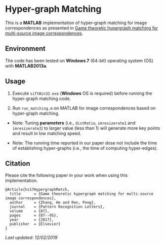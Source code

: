 # Hyper-graph Matching

This is a **MATLAB** implementation of hyper-graph matching for image correspondences as presented in [Game theoretic hypergraph matching for multi-source image correspondences](https://www.researchgate.net/publication/305696390_Game_Theoretic_Hypergraph_Matching_for_Multi-source_Image_Correspondences).

## Environment

The code has been tested on **Windows 7** (64-bit) operating system (OS) with **MATLAB2013a**.

## Usage

1. Execute `siftWin32.exe` (**Windows** OS is required) before running the hyper-graph matching code.

2. Run `run_matching.m` on MATLAB for image correspondences based on hyper-graph matching.

- Note: Tuning **parameters** (i.e., `distRatio`, `imresizerate1` and `imresizerate2`) to larger value (less than 1) will generate more key points and result in low matching speed.

- Note: The running time reported in our paper dose not include the time of establishing hyper-graphs (i.e., the time of computing hyper-edges).

## Citation

Please cite the following paper in your work when using this implementation.

    @Article{hz17HypergraphMatch,
      title      = {Game theoretic hypergraph matching for multi-source image correspondences},
      author     = {Zhang, He and Ren, Peng},
      journal    = {Pattern Recognition Letters},
      volume     = {87},
      pages      = {87--95},
      year       = {2017},
      publisher  = {Elsevier}
    }

<i>Last updated: 12/02/2019</i>

